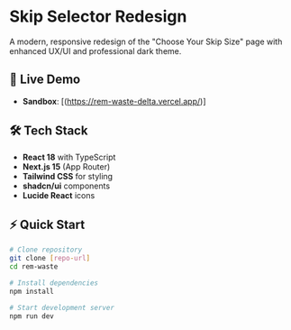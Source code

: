 # Skip Selector Redesign

A modern, responsive redesign of the "Choose Your Skip Size" page with enhanced UX/UI and professional dark theme.

## 🚀 Live Demo
- **Sandbox**: [(https://rem-waste-delta.vercel.app/)]

## 🛠️ Tech Stack
- **React 18** with TypeScript
- **Next.js 15** (App Router)
- **Tailwind CSS** for styling
- **shadcn/ui** components
- **Lucide React** icons

## ⚡ Quick Start

```bash
# Clone repository
git clone [repo-url]
cd rem-waste

# Install dependencies
npm install

# Start development server
npm run dev